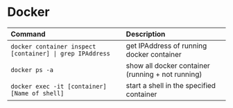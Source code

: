 # Docker

Command | Description
:--- | :---
`docker container inspect [container] \| grep IPAddress` | get IPAddress of running docker container
`docker ps -a` | show all docker container (running + not running)
`docker exec -it [container] [Name of shell]` | start a shell in the specified container